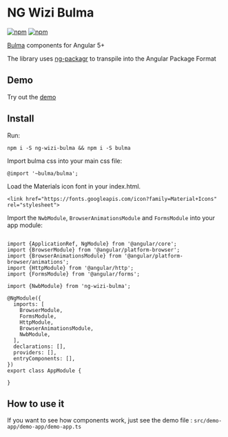 # NG Wizi Bulma

[![npm](https://img.shields.io/npm/v/ng-wizi-bulma.svg)](https://www.npmjs.com/package/ng-wizi-bulma)
[![npm](https://img.shields.io/npm/dm/ng-wizi-bulma.svg)](https://www.npmjs.com/package/ng-wizi-bulma)

[Bulma](http://bulma.io/) components for Angular 5+

The library uses [ng-packagr](https://github.com/dherges/ng-packagr) to transpile into the Angular Package Format

## Demo

Try out the [demo](https://ng-wizi-bulma.firebaseapp.com/)

## Install

Run: 
```
npm i -S ng-wizi-bulma && npm i -S bulma
```

Import bulma css into your main css file:

```
@import '~bulma/bulma';
```

Load the Materials icon font in your index.html.

```
<link href="https://fonts.googleapis.com/icon?family=Material+Icons" rel="stylesheet">
```

Import the `NwbModule`, `BrowserAnimationsModule` and `FormsModule` into your app module: 

````

import {ApplicationRef, NgModule} from '@angular/core';
import {BrowserModule} from '@angular/platform-browser';
import {BrowserAnimationsModule} from '@angular/platform-browser/animations';
import {HttpModule} from '@angular/http';
import {FormsModule} from '@angular/forms';

import {NwbModule} from 'ng-wizi-bulma';

@NgModule({
  imports: [
    BrowserModule,
    FormsModule,
    HttpModule,
    BrowserAnimationsModule,
    NwbModule,
  ],
  declarations: [],
  providers: [],
  entryComponents: [],
})
export class AppModule {
 
}

````



## How to use it

If you want to see how components work, just see the demo file : `src/demo-app/demo-app/demo-app.ts`
